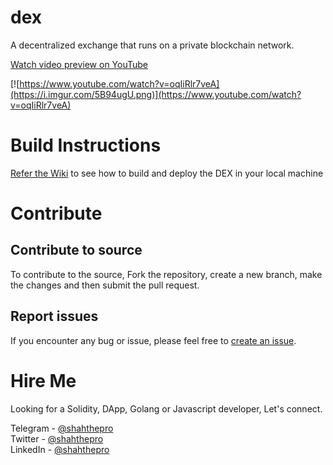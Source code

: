 # dex
A decentralized exchange that runs on a private blockchain network.

[Watch video preview on YouTube](https://www.youtube.com/watch?v=oqIiRlr7veA)

[![https://www.youtube.com/watch?v=oqIiRlr7veA](https://i.imgur.com/5B94ugU.png)](https://www.youtube.com/watch?v=oqIiRlr7veA)

# Build Instructions
[Refer the Wiki](https://github.com/shahthepro/dex/wiki/Build-Instructions) to see how to build and deploy the DEX in your local machine

# Contribute
## Contribute to source
To contribute to the source, Fork the repository, create a new branch, make the changes and then submit the pull request. 

## Report issues
If you encounter any bug or issue, please feel free to [create an issue](https://github.com/shahthepro/dex/issues).

# Hire Me
Looking for a Solidity, DApp, Golang or Javascript developer, Let's connect.

Telegram - [@shahthepro](https://web.telegram.org/#/im?p=@shahthepro)  
Twitter - [@shahthepro](http://twitter.com/shahthepro)  
LinkedIn - [@shahthepro](https://www.linkedin.com/in/shahthepro/)
